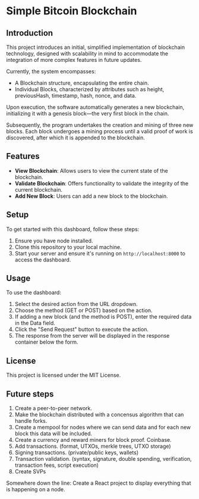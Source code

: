 # Simple Bitcoin Blockchain

## Introduction
This project introduces an initial, simplified implementation of blockchain technology, designed with scalability in mind to accommodate the integration of more complex features in future updates. 

Currently, the system encompasses:
-   A Blockchain structure, encapsulating the entire chain.
-   Individual Blocks, characterized by attributes such as height, previousHash, timestamp, hash, nonce, and data.

Upon execution, the software automatically generates a new blockchain, initializing it with a genesis block—the very first block in the chain. 

Subsequently, the program undertakes the creation and mining of three new blocks. Each block undergoes a mining process until a valid proof of work is discovered, after which it is appended to the blockchain.

## Features
- **View Blockchain**: Allows users to view the current state of the blockchain.
- **Validate Blockchain**: Offers functionality to validate the integrity of the current blockchain.
- **Add New Block**: Users can add a new block to the blockchain.

## Setup
To get started with this dashboard, follow these steps:

1. Ensure you have node installed.
2. Clone this repository to your local machine.
3. Start your server and ensure it's running on `http://localhost:8000` to access the dashboard.

## Usage
To use the dashboard:

1. Select the desired action from the URL dropdown.
2. Choose the method (GET or POST) based on the action.
3. If adding a new block (and the method is POST), enter the required data in the Data field.
4. Click the "Send Request" button to execute the action.
5. The response from the server will be displayed in the response container below the form.

## License
This project is licensed under the MIT License.

## Future steps
1. Create a peer-to-peer network. 
2. Make the blockchain distributed with a concensus algorithm that can handle forks.
3. Create a mempool for nodes where we can send data and for each new block this data will be included.
4. Create a currency and reward miners for block proof. Coinbase.
5. Add transactions. (format, UTXOs, merkle trees, UTXO storage)
6. Signing transactions. (private/public keys, wallets)
7. Transaction validation. (syntax, signature, double spending, verification, transaction fees, script execution)
8. Create SVPs

Somewhere down the line: Create a React project to display everything that is happening on a node.